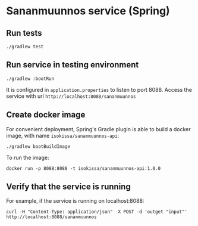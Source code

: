 # Sananmuunnos service (Spring)

## Run tests

    ./gradlew test

## Run service in testing environment

    ./gradlew :bootRun
    
It is configured in `application.properties` to listen to port 8088. Access the service
with url `http://localhost:8088/sananmuunnos`

## Create docker image

For convenient deployment, Spring's Gradle plugin is able to build a docker image, with
name `isokissa/sananmuunnos-api`:

    ./gradlew bootBuildImage

To run the image:

    docker run -p 8088:8088 -t isokissa/sananmuunnos-api:1.0.0

## Verify that the service is running

For example, if the service is running on localhost:8088:

    curl -H "Content-Type: application/json" -X POST -d 'outget "input"' http://localhost:8088/sananmuunnos
